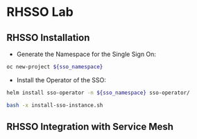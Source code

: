 # RHSSO Lab

## RHSSO Installation

* Generate the Namespace for the Single Sign On:

```sh
oc new-project ${sso_namespace}
```

* Install the Operator of the SSO:

```sh
helm install sso-operator -n ${sso_namespace} sso-operator/
```

```sh
bash -x install-sso-instance.sh
```

## RHSSO Integration with Service Mesh


